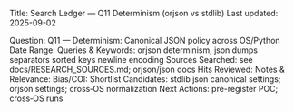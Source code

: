 Title: Search Ledger — Q11 Determinism (orjson vs stdlib)
Last updated: 2025-09-02

Question: Q11 — Determinism: Canonical JSON policy across OS/Python
Date Range:
Queries & Keywords: orjson determinism, json dumps separators sorted keys newline encoding
Sources Searched: see docs/RESEARCH_SOURCES.md; orjson/json docs
Hits Reviewed:
Notes & Relevance:
Bias/COI:
Shortlist Candidates: stdlib json canonical settings; orjson settings; cross‑OS normalization
Next Actions: pre-register POC; cross‑OS runs
